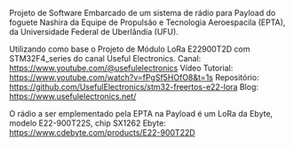 Projeto de Software Embarcado de um sistema de rádio para Payload do foguete 
Nashira da Equipe de Propulsão e Tecnologia Aeroespacila (EPTA), da Universidade Federal de Uberlândia (UFU).

Utilizando como base o Projeto de Módulo LoRa E22900T2D com STM32F4_series do canal Useful Electronics.
  Canal: https://www.youtube.com/@usefulelectronics
  Vídeo Tutorial: https://www.youtube.com/watch?v=fPgSf5HOfO8&t=1s
  Repositório: https://github.com/UsefulElectronics/stm32-freertos-e22-lora
  Blog: https://www.usefulelectronics.net/

O rádio a ser emplementado pela EPTA na Payload é um
LoRa da Ebyte, modelo E22-900T22S, chip SX1262
  Ebyte: https://www.cdebyte.com/products/E22-900T22D
  

